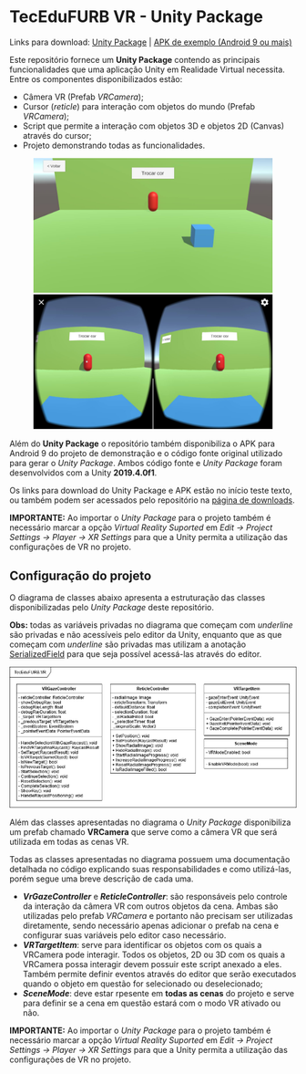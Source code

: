 # TecEduFURB VR - Unity Package

Links para download: [Unity Package](./.github/downloads/vr_tecedu-furb.unitypackage) | [APK de exemplo (Android 9 ou mais)](./.github/downloads/vr_tecedu_furb.apk)

Este repositório fornece um **Unity Package** contendo as principais funcionalidades que uma aplicação Unity em Realidade Virtual necessita. Entre os componentes disponibilizados estão:
- Câmera VR (Prefab *VRCamera*);
- Cursor (*reticle*) para interação com objetos do mundo (Prefab *VRCamera*);
- Script que permite a interação com objetos 3D e objetos 2D (Canvas) através do cursor;
- Projeto demonstrando todas as funcionalidades.

<p align="center">
  <img width="420" src=".github/images/01-simple.jpg">
  <img width="420" src=".github/images/02-vr.jpg">
</p>

Além do **Unity Package** o repositório também disponibiliza o APK para Android 9 do projeto de demonstração e o código fonte original utilizado para gerar o *Unity Package*. Ambos código fonte e *Unity Package* foram desenvolvidos com a Unity **2019.4.0f1**.

Os links para download do Unity Package e APK estão no início teste texto, ou também podem ser acessados pelo repositório na [página de downloads](./.github/downloads).

**IMPORTANTE:** Ao importar o *Unity Package* para o projeto também é necessário marcar a opção *Virtual Reality Suported* em *Edit -> Project Settings -> Player -> XR Settings* para que a Unity permita a utilização das configurações de VR no projeto.

## Configuração do projeto

O diagrama de classes abaixo apresenta a estruturação das classes disponibilizadas pelo *Unity Package* deste repositório. 

**Obs:** todas as variáveis privadas no diagrama que começam com *underline* são privadas e não acessíveis pelo editor da Unity, enquanto que as que começam com *underline* são privadas mas utilizam a anotação [SerializedField](colocar_link_da_doc_da_unity) para que seja possível acessá-las através do editor.

<p align="center">
  <img src=".github/images/uml-tecedufurb-vr.png">
</p>

Além das classes apresentadas no diagrama o *Unity Package* disponibiliza um prefab chamado **VRCamera** que serve como a câmera VR que será utilizada em todas as cenas VR. 

Todas as classes apresentadas no diagrama possuem uma documentação detalhada no código explicando suas responsabilidades e como utilizá-las, porém segue uma breve descrição de cada uma. 

- ***VrGazeController*** e ***ReticleController***: são responsáveis pelo controle da interação da câmera VR com outros objetos da cena. Ambas são utilizadas pelo prefab *VRCamera* e portanto não precisam ser utilizadas diretamente, sendo necessário apenas adicionar o prefab na cena e configurar suas variáveis pelo editor caso necessário. 
- ***VRTargetItem***: serve para identificar os objetos com os quais a VRCamera pode interagir. Todos os objetos, 2D ou 3D com os quais a VRCamera possa interagir devem possuir este script anexado a eles. Também permite definir eventos através do editor que serão executados quando o objeto em questão for selecionado ou deselecionado;
- ***SceneMode***: deve estar rpesente em **todas as cenas** do projeto e serve para definir se a cena em questão estará com o modo VR ativado ou não.


**IMPORTANTE:** Ao importar o *Unity Package* para o projeto também é necessário marcar a opção *Virtual Reality Suported* em *Edit -> Project Settings -> Player -> XR Settings* para que a Unity permita a utilização das configurações de VR no projeto.